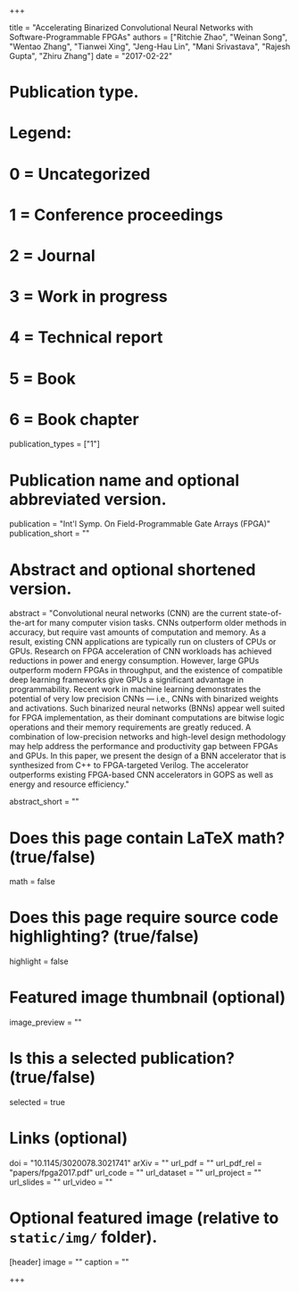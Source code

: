+++

title = "Accelerating Binarized Convolutional Neural Networks with Software-Programmable FPGAs"
authors = ["Ritchie Zhao", "Weinan Song", "Wentao Zhang", "Tianwei Xing", "Jeng-Hau Lin", "Mani Srivastava", "Rajesh Gupta", "Zhiru Zhang"]
date = "2017-02-22"

# Publication type.
# Legend:
# 0 = Uncategorized
# 1 = Conference proceedings
# 2 = Journal
# 3 = Work in progress
# 4 = Technical report
# 5 = Book
# 6 = Book chapter
publication_types = ["1"]

# Publication name and optional abbreviated version.
publication = "Int'l Symp. On Field-Programmable Gate Arrays (FPGA)"
publication_short = ""

# Abstract and optional shortened version.
abstract = "Convolutional neural networks (CNN) are the current state-of-the-art for many computer vision tasks. CNNs outperform older methods in accuracy, but require vast amounts of computation and memory. As a result, existing CNN applications are typically run on clusters of CPUs or GPUs. Research on FPGA acceleration of CNN workloads has achieved reductions in power and energy consumption. However, large GPUs outperform modern FPGAs in throughput, and the existence of compatible deep learning frameworks give GPUs a significant advantage in programmability. Recent work in machine learning demonstrates the potential of very low precision CNNs — i.e., CNNs with binarized weights and activations. Such binarized neural networks (BNNs) appear well suited for FPGA implementation, as their dominant computations are bitwise logic operations and their memory requirements are greatly reduced. A combination of low-precision networks and high-level design methodology may help address the performance and productivity gap between FPGAs and GPUs. In this paper, we present the design of a BNN accelerator that is synthesized from C++ to FPGA-targeted Verilog. The accelerator outperforms existing FPGA-based CNN accelerators in GOPS as well as energy and resource efficiency."

abstract_short = ""

# Does this page contain LaTeX math? (true/false)
math = false

# Does this page require source code highlighting? (true/false)
highlight = false

# Featured image thumbnail (optional)
image_preview = ""

# Is this a selected publication? (true/false)
selected = true

# Links (optional)
doi = "10.1145/3020078.3021741"
arXiv = ""
url_pdf = ""
url_pdf_rel = "papers/fpga2017.pdf"
url_code = ""
url_dataset = ""
url_project = ""
url_slides = ""
url_video = ""

# Optional featured image (relative to `static/img/` folder).
[header]
image = ""
caption = ""

+++
